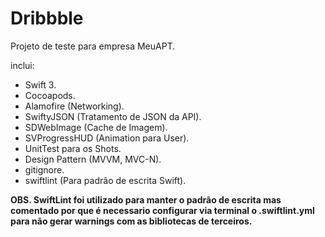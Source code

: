 # Dribbble

Projeto de teste para empresa MeuAPT.

inclui:

- Swift 3.
- Cocoapods.
- Alamofire (Networking).
- SwiftyJSON (Tratamento de JSON da API).
- SDWebImage (Cache de Imagem).
- SVProgressHUD (Animation para User).
- UnitTest para os Shots.
- Design Pattern (MVVM, MVC-N).
- gitignore.
- swiftlint (Para padrão de escrita Swift).

__OBS. SwiftLint foi utilizado para manter o padrão de escrita mas comentado por que é necessario configurar via terminal o .swiftlint.yml para não gerar warnings com as bibliotecas de terceiros.__
